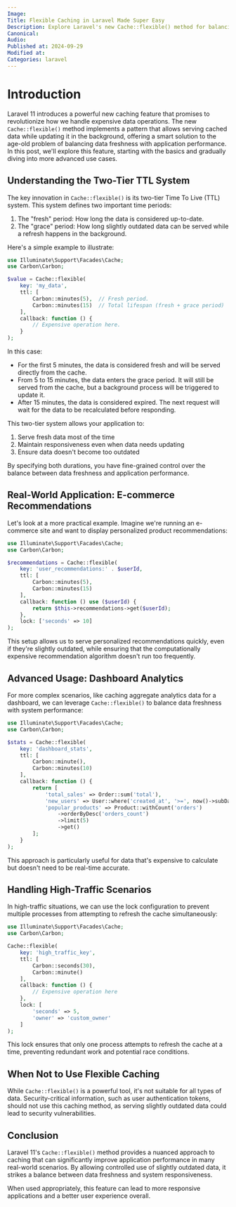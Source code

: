 ```yaml
---
Image:
Title: Flexible Caching in Laravel Made Super Easy
Description: Explore Laravel's new Cache::flexible() method for balancing data freshness and performance in high-traffic applications.
Canonical: 
Audio:
Published at: 2024-09-29
Modified at:
Categories: laravel
---
```


# Introduction

Laravel 11 introduces a powerful new caching feature that promises to revolutionize how we handle expensive data operations. The new `Cache::flexible()` method implements a pattern that allows serving cached data while updating it in the background, offering a smart solution to the age-old problem of balancing data freshness with application performance. In this post, we'll explore this feature, starting with the basics and gradually diving into more advanced use cases.

## Understanding the Two-Tier TTL System

The key innovation in `Cache::flexible()` is its two-tier Time To Live (TTL) system. This system defines two important time periods:

1. The "fresh" period: How long the data is considered up-to-date.
2. The "grace" period: How long slightly outdated data can be served while a refresh happens in the background.

Here's a simple example to illustrate:

```php
use Illuminate\Support\Facades\Cache;
use Carbon\Carbon;

$value = Cache::flexible(
    key: 'my_data',
    ttl: [
        Carbon::minutes(5),  // Fresh period.
        Carbon::minutes(15)  // Total lifespan (fresh + grace period)
    ],
    callback: function () {
        // Expensive operation here.
    }
);
```

In this case:
- For the first 5 minutes, the data is considered fresh and will be served directly from the cache.
- From 5 to 15 minutes, the data enters the grace period. It will still be served from the cache, but a background process will be triggered to update it.
- After 15 minutes, the data is considered expired. The next request will wait for the data to be recalculated before responding.

This two-tier system allows your application to:
1. Serve fresh data most of the time
2. Maintain responsiveness even when data needs updating
3. Ensure data doesn't become too outdated

By specifying both durations, you have fine-grained control over the balance between data freshness and application performance.

## Real-World Application: E-commerce Recommendations

Let's look at a more practical example. Imagine we're running an e-commerce site and want to display personalized product recommendations:

```php
use Illuminate\Support\Facades\Cache;
use Carbon\Carbon;

$recommendations = Cache::flexible(
    key: 'user_recommendations:' . $userId,
    ttl: [
        Carbon::minutes(5),
        Carbon::minutes(15)
    ],
    callback: function () use ($userId) {
        return $this->recommendations->get($userId);
    },
    lock: ['seconds' => 10]
);
```

This setup allows us to serve personalized recommendations quickly, even if they're slightly outdated, while ensuring that the computationally expensive recommendation algorithm doesn't run too frequently.

## Advanced Usage: Dashboard Analytics

For more complex scenarios, like caching aggregate analytics data for a dashboard, we can leverage `Cache::flexible()` to balance data freshness with system performance:

```php
use Illuminate\Support\Facades\Cache;
use Carbon\Carbon;

$stats = Cache::flexible(
    key: 'dashboard_stats',
    ttl: [
        Carbon::minute(),
        Carbon::minutes(10)
    ],
    callback: function () {
        return [
            'total_sales' => Order::sum('total'),
            'new_users' => User::where('created_at', '>=', now()->subDay())->count(),
            'popular_products' => Product::withCount('orders')
                ->orderByDesc('orders_count')
                ->limit(5)
                ->get()
        ];
    }
);
```

This approach is particularly useful for data that's expensive to calculate but doesn't need to be real-time accurate.

## Handling High-Traffic Scenarios

In high-traffic situations, we can use the lock configuration to prevent multiple processes from attempting to refresh the cache simultaneously:

```php
use Illuminate\Support\Facades\Cache;
use Carbon\Carbon;

Cache::flexible(
    key: 'high_traffic_key',
    ttl: [
        Carbon::seconds(30),
        Carbon::minute()
    ],
    callback: function () {
        // Expensive operation here
    },
    lock: [
        'seconds' => 5, 
        'owner' => 'custom_owner'
    ]
);
```

This lock ensures that only one process attempts to refresh the cache at a time, preventing redundant work and potential race conditions.

## When Not to Use Flexible Caching

While `Cache::flexible()` is a powerful tool, it's not suitable for all types of data. Security-critical information, such as user authentication tokens, should not use this caching method, as serving slightly outdated data could lead to security vulnerabilities.

## Conclusion

Laravel 11's `Cache::flexible()` method provides a nuanced approach to caching that can significantly improve application performance in many real-world scenarios. By allowing controlled use of slightly outdated data, it strikes a balance between data freshness and system responsiveness.

When used appropriately, this feature can lead to more responsive applications and a better user experience overall.